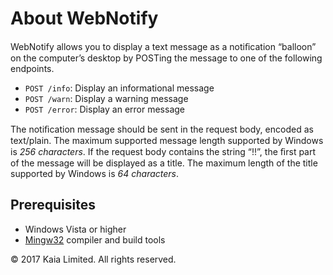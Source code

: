 
# About WebNotify

WebNotify allows you to display a text message as a notiﬁcation “balloon” on the computer’s desktop by POSTing the message to 
one of the following endpoints.

- `POST /info`: Display an informational message
- `POST /warn`: Display a warning message
- `POST /error`: Display an error message

The notiﬁcation message should be sent in the request body, encoded as text/plain. The maximum supported message length 
supported by Windows is *256 characters*. If the request body contains the string “!!”, the ﬁrst part of the message will be 
displayed as a title. The maximum length of the title supported by Windows is *64 characters*.

## Prerequisites

- Windows Vista or higher
- [Mingw32](http://mingw.org) compiler and build tools

© 2017 Kaia Limited. All rights reserved.
